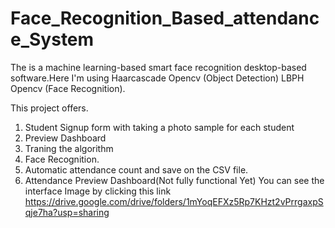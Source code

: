 # Face_Recognition_Based_attendance_System
The is a machine learning-based smart face recognition desktop-based software.Here I'm using Haarcascade Opencv (Object Detection)
LBPH Opencv (Face Recognition).

This project offers.
1. Student Signup form with taking a photo sample for each student 
2. Preview Dashboard
2.  Traning the algorithm
3. Face Recognition.
4. Automatic attendance count and save on the CSV file.
5. Attendance Preview Dashboard(Not fully functional Yet)
You can see the interface Image by clicking this link https://drive.google.com/drive/folders/1mYoqEFXz5Rp7KHzt2vPrrgaxpSqje7ha?usp=sharing 
